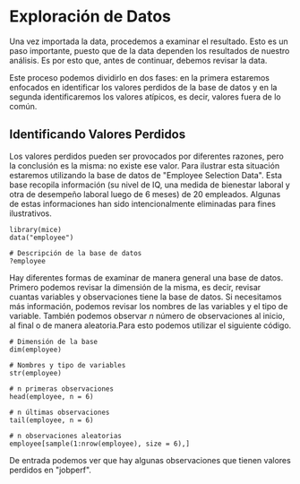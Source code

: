 # Exploración de Datos
Una vez importada la data, procedemos a examinar el resultado. Esto es un paso importante, puesto que de la data dependen los resultados de nuestro análisis. Es por esto que, antes de continuar, debemos revisar la data.

Este proceso podemos dividirlo en dos fases: en la primera estaremos enfocados en identificar los valores perdidos de la base de datos y en la segunda identificaremos los valores atípicos, es decir, valores fuera de lo común.

## Identificando Valores Perdidos
Los valores perdidos pueden ser provocados por diferentes razones, pero la conclusión es la misma: no existe ese valor. Para ilustrar esta situación estaremos utilizando la base de datos de "Employee Selection Data". Esta base recopila información (su nivel de IQ, una medida de bienestar laboral y otra de desempeño laboral luego de 6 meses) de 20 empleados. Algunas de estas informaciones han sido intencionalmente eliminadas para fines ilustrativos.

```
library(mice)
data("employee")

# Descripción de la base de datos
?employee
```

Hay diferentes formas de examinar de manera general una base de datos. Primero podemos revisar la dimensión de la misma, es decir, revisar cuantas variables y observaciones tiene la base de datos. Si necesitamos más información, podemos revisar los nombres de las variables y el tipo de variable. También podemos observar *n* número de observaciones al inicio, al final o de manera aleatoria.Para esto podemos utilizar el siguiente código.

```
# Dimensión de la base
dim(employee)

# Nombres y tipo de variables
str(employee)

# n primeras observaciones
head(employee, n = 6)

# n últimas observaciones
tail(employee, n = 6)

# n observaciones aleatorias
employee[sample(1:nrow(employee), size = 6),]
```

De entrada podemos ver que hay algunas observaciones que tienen valores perdidos en "jobperf". 
